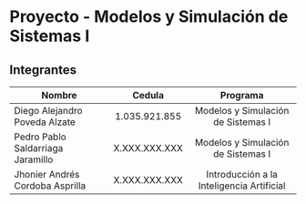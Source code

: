 # Proyecto - Modelos y Simulación de Sistemas I

## Integrantes

| Nombre                            |     Cedula     |                 Programa                  |
|-----------------------------------|:--------------:|:-----------------------------------------:|
| Diego Alejandro Poveda Alzate     |  1.035.921.855 | Modelos y Simulación de Sistemas I        |
| Pedro Pablo Saldarriaga Jaramillo |  X.XXX.XXX.XXX | Modelos y Simulación de Sistemas I        |
| Jhonier Andrés Cordoba Asprilla   |  X.XXX.XXX.XXX | Introducción a la Inteligencia Artificial |
